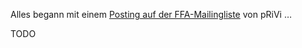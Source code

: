 Alles begann mit einem [Posting auf der FFA-Mailingliste][startpost] von pRiVi …

TODO

[startpost]: https://lists.subsignal.org/pipermail/freifunk-augsburg/2014-April/000485.html
